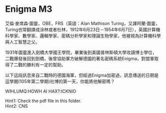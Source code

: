 # Enigma M3

艾倫·麥席森·圖靈，OBE，FRS（英語：Alan Mathison Turing，又譯阿蘭·圖靈，Turing也常翻譯成涂林或者杜林，1912年6月23日－1954年6月7日），英國計算機科學家、數學家、邏輯學家、密碼分析學家和理論生物學家，他被視為計算機科學與人工智慧之父。

1931年圖靈進入劍橋大學國王學院，畢業後到美國普林斯頓大學攻讀博士學位，二戰爆發後回到劍橋，後曾協助軍方破解德國的著名密碼系統Enigma，對盟軍取得了二戰的勝利有一定的幫助。

以下這段訊息來自二戰時的德國海軍，但經過Enigma加密過，訊息傳送的日期是這學期(105年第二學期)社博的第一天，你能將他解密嗎？

WIHLUMQ:HOWH AI HAX?:ICKNIO

Hint1: Check the pdf file in this folder.    
Hint2: CNS
